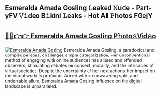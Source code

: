 ## Esmeralda Amada Gosling 𝙻eaked 𝙽u𝚍e - Part-yFV 𝚅𝚒deo B𝚒kini 𝙻eaks - Hot All 𝙿hotos FGejY

# <h2><a href="http://ld62vb.urlbe.top/?page=Esmeralda+Amada+Gosling">🔗🔗👉👉 Esmeralda Amada Gosling P𝚑oto𝚜Vid𝚎o</a></h2>

[![Esmeralda Amada Gosling](https://i.imgur.com/eBuTRDB.gif)](http://ld62vb.urlbe.top/?page=Esmeralda+Amada+Gosling)
Esmeralda Amada Gosling, a paradoxical and complex persona, challenges simple categorization. Her unconventional method of engaging with online audiences has allured and offended observers, stimulating debates on consent, morality, and the intricacies of virtual societies. Despite the uncertainty of her next actions, her impact on the virtual world is profound. Armed with an unwavering spirit and undeniable allure, Esmeralda Amada Gosling influence on the digital landscape is unparalleled.
